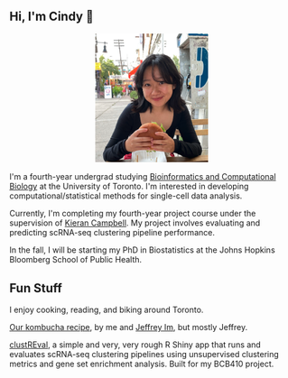 ## Hi, I'm Cindy 👋
<p align="center">
<img src="websitepic.png" alt="drawing" width="200"/>
</p>

I'm a fourth-year undergrad studying [Bioinformatics and Computational Biology](https://bcb.csb.utoronto.ca/) at the University of Toronto. I'm interested in developing computational/statistical methods for single-cell data analysis.

Currently, I'm completing my fourth-year project course under the supervision of [Kieran Campbell](https://www.camlab.ca/). My project involves evaluating and predicting scRNA-seq clustering pipeline performance.

In the fall, I will be starting my PhD in Biostatistics at the Johns Hopkins Bloomberg School of Public Health.

## Fun Stuff
I enjoy cooking, reading, and biking around Toronto.

[Our kombucha recipe](https://docs.google.com/document/d/17-y1aje0G3_frGPQ19gTvn_KQTNQhOXVivYRufM-Fx8/edit#heading=h.qvzb50vfgyzg), by me and [Jeffrey Im](https://www.math.toronto.edu/jim/), but mostly Jeffrey.

[clustREval](https://github.com/cindyfang70/clustREval), a simple and very, very rough R Shiny app that runs and evaluates scRNA-seq clustering pipelines using unsupervised clustering metrics and gene set enrichment analysis. Built for my BCB410 project.
